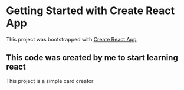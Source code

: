 # Getting Started with Create React App

This project was bootstrapped with [Create React App](https://github.com/facebook/create-react-app).

## This code was created by me to start learning react

This project is a simple card creator
